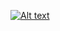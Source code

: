 [![Alt text](https://img.youtube.com/vi/VIDEO_ID_HERE/0.jpg)](https://www.youtube.com/watch?v=G-EGDH50hGE)

